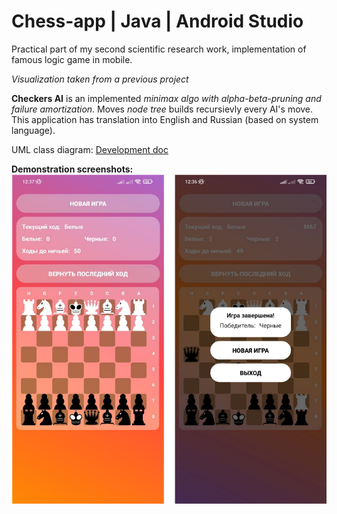 # Chess-app | Java | Android Studio
Practical part of my second scientific research work, implementation of famous logic game in mobile.

*Visualization taken from a previous project*

**Checkers AI** is an implemented *minimax algo with alpha-beta-pruning and failure amortization*.
Moves *node tree* builds recursievly every AI's move.
This application has translation into English and Russian (based on system language).

UML class diagram: [Development doc](./dev.md)

**Demonstration screenshots:**
![screen 1](./pic/preview_color_chess.png)